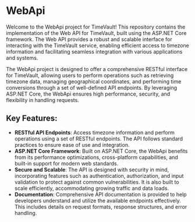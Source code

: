 # WebApi

Welcome to the WebApi project for TimeVault! This repository contains the implementation of the Web API for TimeVault,
built using the ASP.NET Core framework. The Web API provides a robust and scalable interface for interacting with the
TimeVault service, enabling efficient access to timezone information and facilitating seamless integration with various
applications and systems.

The WebApi project is designed to offer a comprehensive RESTful interface for TimeVault, allowing users to perform
operations such as retrieving timezone data, managing geographical coordinates, and performing time conversions through
a set of well-defined API endpoints. By leveraging ASP.NET Core, the WebApi ensures high performance, security, and
flexibility in handling requests.

## Key Features:

- **RESTful API Endpoints**: Access timezone information and perform operations using a set of RESTful endpoints. The
  API follows standard practices to ensure ease of use and integration.
- **ASP.NET Core Framework**: Built on ASP.NET Core, the WebApi benefits from its performance optimizations,
  cross-platform capabilities, and built-in support for modern web standards.
- **Secure and Scalable**: The API is designed with security in mind, incorporating features such as authentication,
  authorization, and input validation to protect against common vulnerabilities. It is also built to scale efficiently,
  accommodating growing traffic and data loads.
- **Documentation**: Comprehensive API documentation is provided to help developers understand and utilize the available
  endpoints effectively. This includes details on request formats, response structures, and error handling.